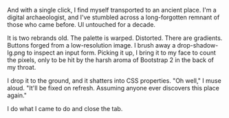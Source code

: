 ---
---

And with a single click, I find myself transported to an ancient place. I'm a digital archaeologist, and I've stumbled across a long-forgotten remnant of those who came before. UI untouched for a decade.

It is two rebrands old. The palette is warped. Distorted. There are gradients. Buttons forged from a low-resolution image. I brush away a drop-shadow-lg.png to inspect an input form. Picking it up, I bring it to my face to count the pixels, only to be hit by the harsh aroma of Bootstrap 2 in the back of my throat.

I drop it to the ground, and it shatters into CSS properties. "Oh well," I muse aloud. "It'll be fixed on refresh. Assuming anyone ever discovers this place again."

I do what I came to do and close the tab.
